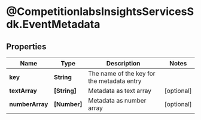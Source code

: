 # @CompetitionlabsInsightsServicesSdk.EventMetadata

## Properties

Name | Type | Description | Notes
------------ | ------------- | ------------- | -------------
**key** | **String** | The name of the key for the metadata entry | 
**textArray** | **[String]** | Metadata as text array | [optional] 
**numberArray** | **[Number]** | Metadata as number array | [optional] 


